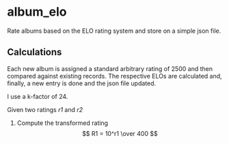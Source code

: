 # album_elo
Rate albums based on the ELO rating system and store on a simple json file.

## Calculations
Each new album is assigned a standard arbitrary rating of 2500 and then compared against existing records. The respective ELOs are calculated and, finally, a new entry is done and the json file updated.

I use a k-factor of 24.

Given two ratings *r1* and *r2*

1. 	Compute the transformed rating $$ R1 = 10^r1 \over 400 $$